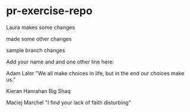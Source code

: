# pr-exercise-repo

Laura makes some changes

made some other changes


sample branch changes

Add your name and and one other line here:



Adam Lalor
"We all make choices in life, but in the end our choices make us." 

Kieran Hanrahan
Big Shaq

Maciej Marchel
"I find your lack of faith disturbing"

